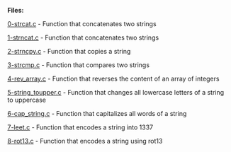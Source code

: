 **Files:**

[0-strcat.c]() - Function that concatenates two strings

[1-strncat.c]() - Function that concatenates two strings

[2-strncpy.c]() - Function that copies a string

[3-strcmp.c]() - Function that compares two strings

[4-rev_array.c]() - Function that reverses the content of an array of integers

[5-string_toupper.c]() - Function that changes all lowercase letters of a string to uppercase

[6-cap_string.c]() - Function that capitalizes all words of a string

[7-leet.c]() - Function that encodes a string into 1337

[8-rot13.c]() - Function that encodes a string using rot13
